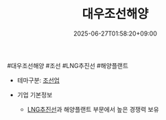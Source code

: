 ﻿---
title: "대우조선해양"
date: 2025-06-27T01:58:20+09:00
lastmod: 2025-06-27T01:58:20+09:00
type: docs
sidebar:
  open: true
weight: 3
---
<div style="display:none">
  <meta property="article:published_time" content="2025-06-26T16:58:20Z" />
  <meta property="article:modified_time" content="2025-06-26T16:58:20Z" />
</div>
#대우조선해양 #조선 #LNG추진선 #해양플랜트 

- 테마구분: [조선업](/industry-study/조선업/)

- 기업 기본정보
	- [LNG추진선](/industry-study/lng추진선/)과 해양플랜트 부문에서 높은 경쟁력 보유

